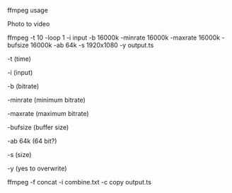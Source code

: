 ffmpeg usage

Photo to video

ffmpeg -t 10 -loop 1 -i input -b 16000k -minrate 16000k -maxrate 16000k -bufsize 16000k -ab 64k -s 1920x1080 -y output.ts

-t (time)

-i (input)

-b (bitrate)

-minrate (minimum bitrate)

-maxrate (maximum bitrate)

-bufsize (buffer size)

-ab 64k (64 bit?)

-s (size)

-y (yes to overwrite)

ffmpeg -f concat -i combine.txt -c copy output.ts


